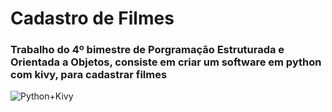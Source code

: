 # Cadastro de Filmes
### Trabalho do 4º bimestre de Porgramação Estruturada e Orientada a Objetos, consiste em criar um software em python com kivy, para cadastrar filmes

![Python+Kivy](https://user-images.githubusercontent.com/54729517/69451320-d8d18f80-0d3d-11ea-8d82-56b24a99976a.png)
